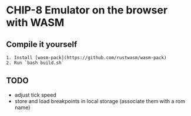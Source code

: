 # CHIP-8 Emulator on the browser with WASM

## Compile it yourself

    1. Install [wasm-pack](https://github.com/rustwasm/wasm-pack)
    2. Run `bash build.sh`

## TODO

- adjust tick speed
- store and load breakpoints in local storage (associate them with a rom name)
